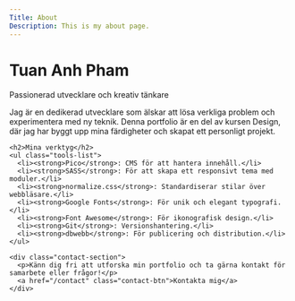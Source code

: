 ```yaml
---
Title: About
Description: This is my about page.
---
```


<div class="about-container fade-in">
  <div class="about-header">
    <h1 class="highlight-name">Tuan Anh Pham</h1>
    <p class="subtitle">Passionerad utvecklare och kreativ tänkare</p>
  </div>

  <div class="about-content">
    <p>Jag är en dedikerad utvecklare som älskar att lösa verkliga problem och experimentera med ny teknik. Denna portfolio är en del av kursen Design, där jag har byggt upp mina färdigheter och skapat ett personligt projekt.</p>

    <h2>Mina verktyg</h2>
    <ul class="tools-list">
      <li><strong>Pico</strong>: CMS för att hantera innehåll.</li>
      <li><strong>SASS</strong>: För att skapa ett responsivt tema med moduler.</li>
      <li><strong>normalize.css</strong>: Standardiserar stilar över webbläsare.</li>
      <li><strong>Google Fonts</strong>: För unik och elegant typografi.</li>
      <li><strong>Font Awesome</strong>: För ikonografisk design.</li>
      <li><strong>Git</strong>: Versionshantering.</li>
      <li><strong>dbwebb</strong>: För publicering och distribution.</li>
    </ul>

    <div class="contact-section">
      <p>Känn dig fri att utforska min portfolio och ta gärna kontakt för samarbete eller frågor!</p>
      <a href="/contact" class="contact-btn">Kontakta mig</a>
    </div>

  </div>
</div>
